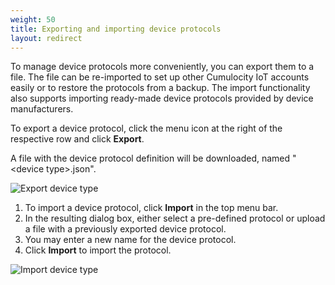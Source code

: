 ```yaml
---
weight: 50
title: Exporting and importing device protocols
layout: redirect
---
```


To manage device protocols more conveniently, you can export them to a file. The file can be re-imported to  set up other Cumulocity IoT accounts easily or to restore the protocols from a backup. The import functionality also supports importing ready-made device protocols provided by device manufacturers.

To export a device protocol, click the menu icon at the right of the respective  row and click **Export**.

A file with the device protocol definition will be downloaded, named "&lt;device type&gt;.json".

![Export device type](/images/device-protocols/cloud-fieldbus/fieldbus-export-protocol.png)

1. To import a device protocol, click **Import** in the top menu bar.
2. In the resulting dialog box, either select a pre-defined protocol or upload a file with a previously exported device protocol.
3. You may enter a new name for the device protocol.
4. Click **Import** to import the protocol.

![Import device type](/images/device-protocols/cloud-fieldbus/fieldbus-import-protocol.png)
